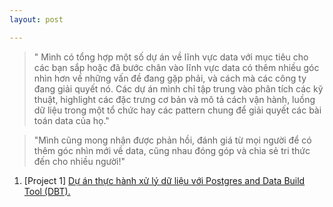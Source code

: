 ```yaml
---
layout: post

---
```

>" Mình có tổng hợp một số dự án về lĩnh vực data với mục tiêu cho các bạn sắp hoặc đã bước chân vào lĩnh vực data có thêm nhiều góc nhìn hơn về những vấn đề đang gặp phải, và cách mà các công ty đang giải quyết nó. Các dự án mình chỉ tập trung vào phân tích các kỹ thuật, highlight các đặc trưng cơ bản và mô tả cách vận hành, luồng dữ liệu trong một tổ chức hay các pattern chung để giải quyết các bài toán data của họ."

>"Mình cũng mong nhận được phản hồi, đánh giá từ mọi người để có thêm góc nhìn mới về data, cũng nhau đóng góp và chia sẻ tri thức đến cho nhiều người!" 


1. [Project 1] [Dự án thực hành xử lý dữ liệu với Postgres and Data Build Tool (DBT).](/olap-data-analytic-with-postgres/)